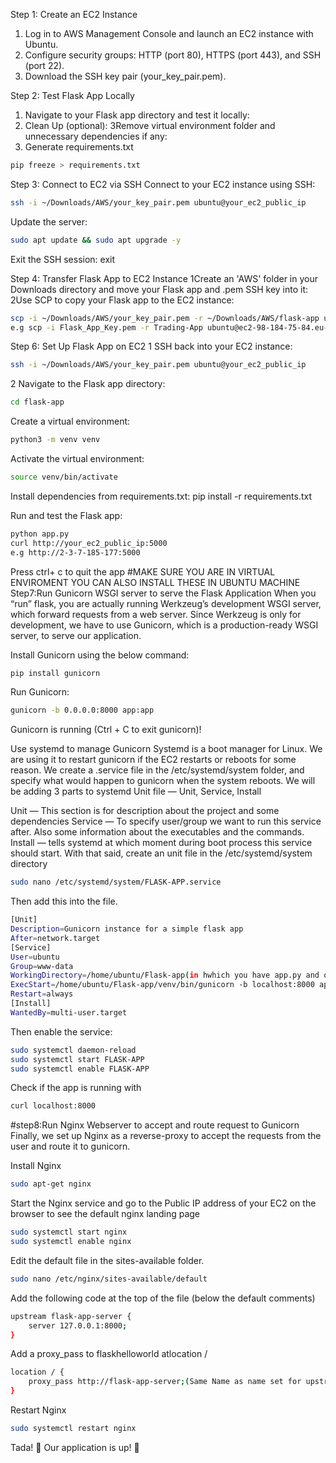 
 Step 1: Create an EC2 Instance
 1. Log in to AWS Management Console and launch an EC2 instance with Ubuntu.
 2. Configure security groups: HTTP (port 80), HTTPS (port 443), and SSH (port 22).
 3. Download the SSH key pair (your_key_pair.pem).

 Step 2: Test Flask App Locally
1. Navigate to your Flask app directory and test it locally:
2. Clean Up (optional):
3Remove virtual environment folder and unnecessary dependencies if any:
4. Generate requirements.txt
```bash
pip freeze > requirements.txt
```


Step 3: Connect to EC2 via SSH
Connect to your EC2 instance using SSH:
```bash
ssh -i ~/Downloads/AWS/your_key_pair.pem ubuntu@your_ec2_public_ip
```
Update the server:
```bash
sudo apt update && sudo apt upgrade -y
```
Exit the SSH session:
exit

Step 4: Transfer Flask App to EC2 Instance
1Create an 'AWS' folder in your Downloads directory and move your Flask app and .pem SSH key into it:
2Use SCP to copy your Flask app to the EC2 instance:
```bash
scp -i ~/Downloads/AWS/your_key_pair.pem -r ~/Downloads/AWS/flask-app ubuntu@your_ec2_public_ip:/home/ubuntu/
e.g scp -i Flask_App_Key.pem -r Trading-App ubuntu@ec2-98-184-75-84.eu-west-2.compute.amazonaws.com:/home/ubuntu/Flask-app
```
Step 6: Set Up Flask App on EC2
1 SSH back into your EC2 instance:
```bash
ssh -i ~/Downloads/AWS/your_key_pair.pem ubuntu@your_ec2_public_ip
```
2 Navigate to the Flask app directory:
```bash
cd flask-app
```
 Create a virtual environment:
```bash
python3 -m venv venv
```
 Activate the virtual environment:
```bash
source venv/bin/activate
```

Install dependencies from requirements.txt:
pip install -r requirements.txt

Run  and test the Flask app:
```bash
python app.py
curl http://your_ec2_public_ip:5000
e.g http://2-3-7-185-177:5000
```
Press ctrl+ c to quit the app 
#MAKE SURE YOU ARE IN VIRTUAL ENVIROMENT YOU CAN ALSO INSTALL THESE IN UBUNTU MACHINE
Step7:Run Gunicorn WSGI server to serve the Flask Application
When you “run” flask, you are actually running Werkzeug’s development WSGI server, which forward requests from a web server.
Since Werkzeug is only for development, we have to use Gunicorn, which is a production-ready WSGI server, to serve our application.

Install Gunicorn using the below command:
```bash
pip install gunicorn
```
Run Gunicorn:
```bash
gunicorn -b 0.0.0.0:8000 app:app 
```
Gunicorn is running (Ctrl + C to exit gunicorn)!

Use systemd to manage Gunicorn
Systemd is a boot manager for Linux. We are using it to restart gunicorn if the EC2 restarts or reboots for some reason.
We create a <projectname>.service file in the /etc/systemd/system folder, and specify what would happen to gunicorn when the system reboots.
We will be adding 3 parts to systemd Unit file — Unit, Service, Install

Unit — This section is for description about the project and some dependencies
Service — To specify user/group we want to run this service after. Also some information about the executables and the commands.
Install — tells systemd at which moment during boot process this service should start.
With that said, create an unit file in the /etc/systemd/system directory
	
```bash
sudo nano /etc/systemd/system/FLASK-APP.service
```
Then add this into the file.
```bash
[Unit]
Description=Gunicorn instance for a simple flask app
After=network.target
[Service]
User=ubuntu
Group=www-data
WorkingDirectory=/home/ubuntu/Flask-app(in hwhich you have app.py and other files )
ExecStart=/home/ubuntu/Flask-app/venv/bin/gunicorn -b localhost:8000 app:app
Restart=always
[Install]
WantedBy=multi-user.target
```
Then enable the service:
```bash
sudo systemctl daemon-reload
sudo systemctl start FLASK-APP
sudo systemctl enable FLASK-APP
```
Check if the app is running with 
```bash
curl localhost:8000
```
#step8:Run Nginx Webserver to accept and route request to Gunicorn
Finally, we set up Nginx as a reverse-proxy to accept the requests from the user and route it to gunicorn.

Install Nginx 
```bash
sudo apt-get nginx
```
Start the Nginx service and go to the Public IP address of your EC2 on the browser to see the default nginx landing page
```bash
sudo systemctl start nginx
sudo systemctl enable nginx
```
Edit the default file in the sites-available folder.
```bash
sudo nano /etc/nginx/sites-available/default
```
Add the following code at the top of the file (below the default comments)
```bash
upstream flask-app-server {
    server 127.0.0.1:8000;
}
```
Add a proxy_pass to flaskhelloworld atlocation /
```bash
location / {
    proxy_pass http://flask-app-server;(Same Name as name set for upstream)
}
```
Restart Nginx 
```bash
sudo systemctl restart nginx
```
Tada! 🎉 Our application is up! 🚀


